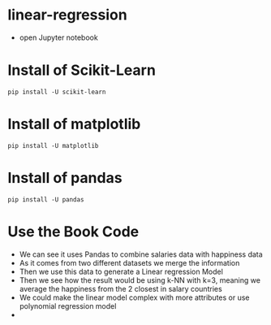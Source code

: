 # linear-regression

* open Jupyter notebook

# Install of Scikit-Learn
```
pip install -U scikit-learn
```
# Install of matplotlib
```
pip install -U matplotlib
```

# Install of pandas
```
pip install -U pandas
```

# Use the Book Code
* We can see it uses Pandas to combine salaries data with happiness data
* As it comes from two different datasets we merge the information
* Then we use this data to generate a Linear regression Model
* Then we see how the result would be using k-NN with k=3, meaning we average the happiness from the 2 closest in salary countries
* We could make the linear model complex with more attributes or use polynomial regression model
* 





